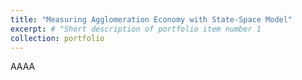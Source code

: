 ```yaml
---
title: "Measuring Agglomeration Economy with State-Space Model"
excerpt: # "Short description of portfolio item number 1
collection: portfolio
---
```


AAAA